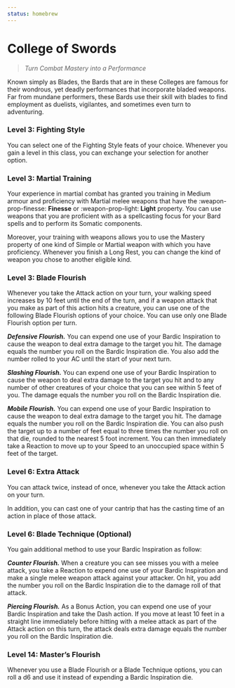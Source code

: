 ```yaml
---
status: homebrew
---
```


# College of Swords

> *Turn Combat Mastery into a Performance*

Known simply as Blades, the Bards that are in these Colleges are famous for their wondrous, yet deadly performances that incorporate bladed weapons. Far from mundane performers, these Bards use their skill with blades to find employment as duelists, vigilantes, and sometimes even turn to adventuring.

### Level 3: Fighting Style

You can select one of the Fighting Style feats of your choice. Whenever you gain a level in this class, you can exchange your selection for another option.

### Level 3: Martial Training

Your experience in martial combat has granted you training in Medium armour and proficiency with Martial melee weapons that have the :weapon-prop-finesse: **Finesse** or :weapon-prop-light: **Light** property. You can use weapons that you are proficient with as a spellcasting focus for your Bard spells and to perform its Somatic components.

Moreover, your training with weapons allows you to use the Mastery property of one kind of Simple or Martial weapon with which you have proficiency. Whenever you finish a Long Rest, you can change the kind of weapon you chose to another eligible kind.

### Level 3: Blade Flourish

Whenever you take the Attack action on your turn, your walking speed increases by 10 feet until the end of the turn, and if a weapon attack that you make as part of this action hits a creature, you can use one of the following Blade Flourish options of your choice. You can use only one Blade Flourish option per turn.

***Defensive Flourish.*** You can expend one use of your Bardic Inspiration to cause the weapon to deal extra damage to the target you hit. The damage equals the number you roll on the Bardic Inspiration die. You also add the number rolled to your AC until the start of your next turn.

***Slashing Flourish.*** You can expend one use of your Bardic Inspiration to cause the weapon to deal extra damage to the target you hit and to any number of other creatures of your choice that you can see within 5 feet of you. The damage equals the number you roll on the Bardic Inspiration die.

***Mobile Flourish.*** You can expend one use of your Bardic Inspiration to cause the weapon to deal extra damage to the target you hit. The damage equals the number you roll on the Bardic Inspiration die. You can also push the target up to a number of feet equal to three times the number you roll on that die, rounded to the nearest 5 foot increment. You can then immediately take a Reaction to move up to your Speed to an unoccupied space within 5 feet of the target.

### Level 6: Extra Attack

You can attack twice, instead of once, whenever you take the Attack action on your turn.

In addition, you can cast one of your cantrip that has the casting time of an action in place of those attack.

### Level 6: Blade Technique (Optional)

You gain additional method to use your Bardic Inspiration as follow:

***Counter Flourish.***  When a creature you can see misses you with a melee attack, you take a Reaction to expend one use of your Bardic Inspiration and make a single melee weapon attack against your attacker. On hit, you add the number you roll on the Bardic Inspiration die to the damage roll of that attack.

***Piercing Flourish.*** As a Bonus Action, you can expend one use of your Bardic Inspiration and take the Dash action. If you move at least 10 feet in a straight line immediately before hitting with a melee attack as part of the Attack action on this turn, the attack deals extra damage equals the number you roll on the Bardic Inspiration die.

### Level 14: Master’s Flourish

Whenever you use a Blade Flourish or a Blade Technique options, you can roll a d6 and use it instead of expending a Bardic Inspiration die.